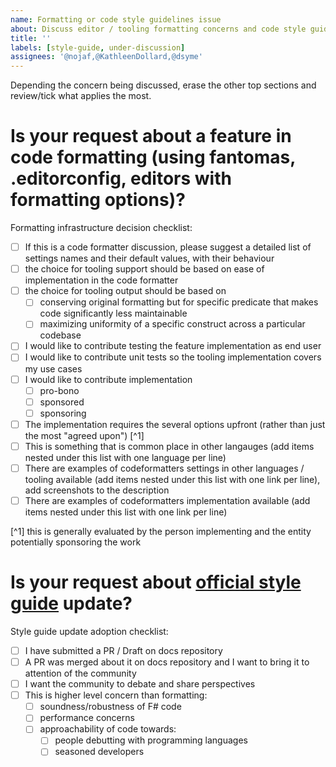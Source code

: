 ```yaml
---
name: Formatting or code style guidelines issue
about: Discuss editor / tooling formatting concerns and code style guidelines
title: ''
labels: [style-guide, under-discussion]
assignees: '@nojaf,@KathleenDollard,@dsyme'
---
```


Depending the concern being discussed, erase the other top sections and review/tick what applies the most.

# Is your request about a feature in code formatting (using fantomas, .editorconfig, editors with formatting options)?

Formatting infrastructure decision checklist:
* [ ] If this is a code formatter discussion, please suggest a detailed list of settings names and their default values, with their behaviour
* [ ] the choice for tooling support should be based on ease of implementation in the code formatter
* [ ] the choice for tooling output should be based on
  * [ ] conserving original formatting but for specific predicate that makes code significantly less maintainable
  * [ ] maximizing uniformity of a specific construct across a particular codebase
* [ ] I would like to contribute testing the feature implementation as end user
* [ ] I would like to contribute unit tests so the tooling implementation covers my use cases
* [ ] I would like to contribute implementation
  * [ ] pro-bono
  * [ ] sponsored
  * [ ] sponsoring
* [ ] The implementation requires the several options upfront (rather than just the most "agreed upon") [^1]
* [ ] This is something that is common place in other langauges (add items nested under this list with one language per line)
* [ ] There are examples of codeformatters settings in other languages / tooling available (add items nested under this list with one link per line), add screenshots to the description
* [ ] There are examples of codeformatters implementation available (add items nested under this list with one link per line)

[^1] this is generally evaluated by the person implementing and the entity potentially sponsoring the work

# Is your request about [official style guide](https://learn.microsoft.com/en-us/dotnet/fsharp/style-guide/) update?

Style guide update adoption checklist:
* [ ] I have submitted a PR / Draft on docs repository
* [ ] A PR was merged about it on docs repository and I want to bring it to attention of the community
* [ ] I want the community to debate and share perspectives
* [ ] This is higher level concern than formatting:
  * [ ] soundness/robustness of F# code
  * [ ] performance concerns
  * [ ] approachability of code towards:
     * [ ] people debutting with programming languages
     * [ ] seasoned developers
